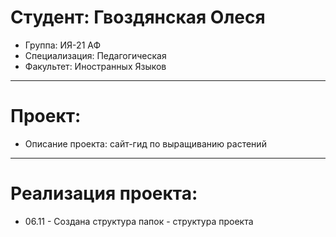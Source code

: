 # Студент: Гвоздянская Олеся
 - Группа: ИЯ-21 АФ
 - Специализация: Педагогическая
 - Факультет: Иностранных Языков
 ---
 # Проект:
 - Описание проекта: сайт-гид по выращиванию растений
 ---
 # Реализация проекта:
 - 06.11 - Создана структура папок - структура проекта
